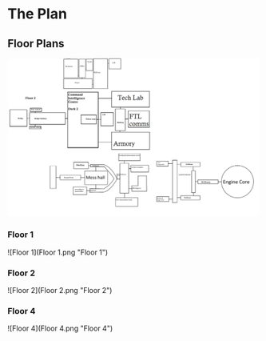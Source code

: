 # The Plan
## Floor Plans

![Floor Plans](Combined%20floors.png "Combined Floors")

### Floor 1

![Floor 1](Floor 1.png "Floor 1")

### Floor 2

![Floor 2](Floor 2.png "Floor 2")

### Floor 4

![Floor 4](Floor 4.png "Floor 4")

